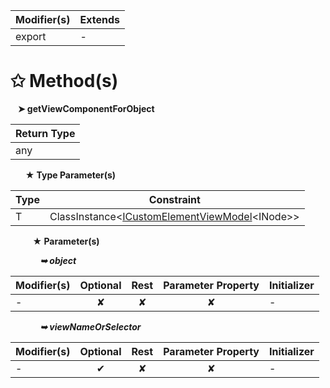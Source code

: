 | Modifier(s)                            | Extends                                    |
|----------------------------------------|--------------------------------------------|
| export | - |

# &#10025; Method(s)

&nbsp;&nbsp; **&#10148; getViewComponentForObject**

| Return Type                       |
|-----------------------------------|
| any |

&nbsp;&nbsp;&nbsp;&nbsp;&nbsp; **&#9733; Type Parameter(s)**

| Type | Constraint                                                                                                           |
| ---- | -------------------------------------------------------------------------------------------------------------------- |
| T    | ClassInstance&lt;[ICustomElementViewModel](/runtime/interface/lifecycle/icustomelementviewmodel.md)&lt;INode&gt;&gt; |

&nbsp;&nbsp;&nbsp;&nbsp;&nbsp;&nbsp;&nbsp;&nbsp; **&#9733; Parameter(s)**

&nbsp;&nbsp;&nbsp;&nbsp;&nbsp;&nbsp;&nbsp;&nbsp;&nbsp;&nbsp;&nbsp; _**&#10149; object**_

| Modifier(s)                              | Optional                           | Rest                          | Parameter Property                          | Initializer                       |
|------------------------------------------|:----------------------------------:|:-----------------------------:|:-------------------------------------------:|-----------------------------------|
| - | ✘  | ✘ | ✘ | - |

&nbsp;&nbsp;&nbsp;&nbsp;&nbsp;&nbsp;&nbsp;&nbsp;&nbsp;&nbsp;&nbsp; _**&#10149; viewNameOrSelector**_

| Modifier(s)                              | Optional                           | Rest                          | Parameter Property                          | Initializer                       |
|------------------------------------------|:----------------------------------:|:-----------------------------:|:-------------------------------------------:|-----------------------------------|
| - | ✔  | ✘ | ✘ | - |